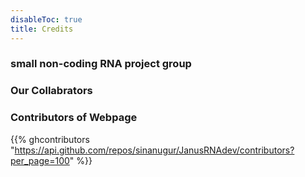 ```yaml
---
disableToc: true
title: Credits
---
```


### small non-coding RNA project group


### Our Collabrators


### Contributors of Webpage

{{% ghcontributors "https://api.github.com/repos/sinanugur/JanusRNAdev/contributors?per_page=100" %}}


